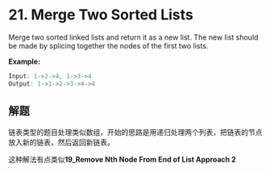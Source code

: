 # 21. Merge Two Sorted Lists

Merge two sorted linked lists and return it as a new list. The new list should be made by splicing together the nodes of the first two lists.

**Example:**

```js
Input: 1->2->4, 1->3->4
Output: 1->1->2->3->4->4
```

## 解题

链表类型的题目处理类似数组，开始的思路是用递归处理两个列表，把链表的节点放入新的链表，然后返回新链表。

这种解法有点类似**19_Remove Nth Node From End of List Approach 2**